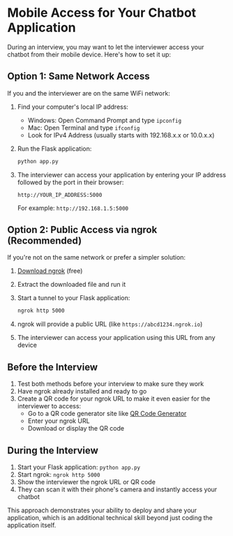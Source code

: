 # Mobile Access for Your Chatbot Application

During an interview, you may want to let the interviewer access your chatbot from their mobile device. Here's how to set it up:

## Option 1: Same Network Access

If you and the interviewer are on the same WiFi network:

1. Find your computer's local IP address:
   - Windows: Open Command Prompt and type `ipconfig`
   - Mac: Open Terminal and type `ifconfig`
   - Look for IPv4 Address (usually starts with 192.168.x.x or 10.0.x.x)

2. Run the Flask application:
   ```bash
   python app.py
   ```

3. The interviewer can access your application by entering your IP address followed by the port in their browser:
   ```
   http://YOUR_IP_ADDRESS:5000
   ```
   
   For example: `http://192.168.1.5:5000`

## Option 2: Public Access via ngrok (Recommended)

If you're not on the same network or prefer a simpler solution:

1. [Download ngrok](https://ngrok.com/download) (free)

2. Extract the downloaded file and run it

3. Start a tunnel to your Flask application:
   ```bash
   ngrok http 5000
   ```

4. ngrok will provide a public URL (like `https://abcd1234.ngrok.io`)

5. The interviewer can access your application using this URL from any device

## Before the Interview

1. Test both methods before your interview to make sure they work
2. Have ngrok already installed and ready to go
3. Create a QR code for your ngrok URL to make it even easier for the interviewer to access:
   - Go to a QR code generator site like [QR Code Generator](https://www.qr-code-generator.com/)
   - Enter your ngrok URL
   - Download or display the QR code

## During the Interview

1. Start your Flask application: `python app.py`
2. Start ngrok: `ngrok http 5000`
3. Show the interviewer the ngrok URL or QR code
4. They can scan it with their phone's camera and instantly access your chatbot

This approach demonstrates your ability to deploy and share your application, which is an additional technical skill beyond just coding the application itself. 